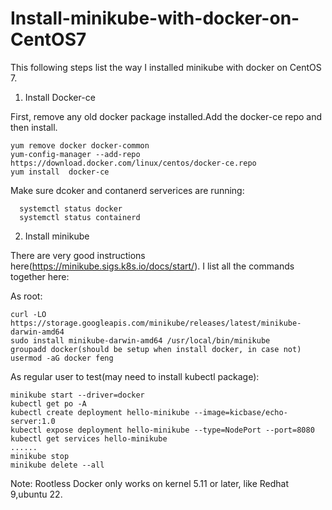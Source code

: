 # Install-minikube-with-docker-on-CentOS7
This following steps list the way I installed minikube with docker on CentOS 7.

1) Install Docker-ce

First, remove any old docker package installed.Add the docker-ce repo and then install.
```
yum remove docker docker-common
yum-config-manager --add-repo https://download.docker.com/linux/centos/docker-ce.repo
yum install  docker-ce
```

Make sure dcoker and contanerd serverices are running:
```
  systemctl status docker
  systemctl status containerd
```

2) Install minikube

There are very good instructions here(https://minikube.sigs.k8s.io/docs/start/). I list all the commands together here:

As root:
```
curl -LO https://storage.googleapis.com/minikube/releases/latest/minikube-darwin-amd64
sudo install minikube-darwin-amd64 /usr/local/bin/minikube
groupadd docker(should be setup when install docker, in case not)
usermod -aG docker feng
```

As regular user to test(may need to install kubectl package):
```
minikube start --driver=docker
kubectl get po -A
kubectl create deployment hello-minikube --image=kicbase/echo-server:1.0
kubectl expose deployment hello-minikube --type=NodePort --port=8080
kubectl get services hello-minikube
......
minikube stop
minikube delete --all
```

Note: Rootless Docker only works on kernel 5.11 or later, like Redhat 9,ubuntu 22.
